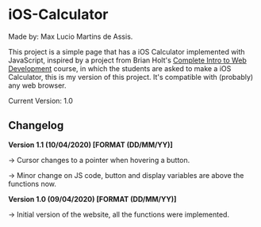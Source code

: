 # iOS-Calculator

Made by: Max Lucio Martins de Assis.

This project is a simple page that has a iOS Calculator implemented with JavaScript, inspired by a project from Brian Holt's [Complete Intro to Web Development](https://frontendmasters.com/courses/web-development-v2/) course, in which the students are asked to make a iOS Calculator, this is my version of this project. It's compatible with (probably) any web browser.

Current Version: 1.0

## Changelog

**Version 1.1 (10/04/2020) [FORMAT (DD/MM/YY)]**

-> Cursor changes to a pointer when hovering a button.

-> Minor change on JS code, button and display variables are above the functions now.

**Version 1.0 (09/04/2020) [FORMAT (DD/MM/YY)]**

-> Initial version of the website, all the functions were implemented.
